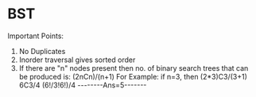 # BST
Important Points:
1. No Duplicates
2. Inorder traversal gives sorted order
3. If there are "n" nodes present then no. of binary search trees that can be produced is:
          (2nCn)/(n+1)
For Example:
if n=3, then (2*3)C3/(3+1)
              6C3/4
              (6!/3!6!)/4
         --------Ans=5-------

